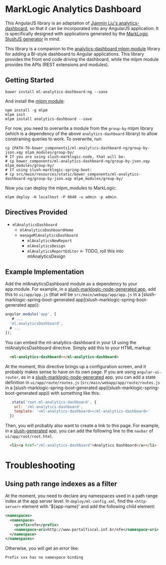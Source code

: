 # MarkLogic Analytics Dashboard

This AngularJS library is an adaptation of [Jianmin Liu's
analytics-dashboard](https://github.com/jianmin/analytics-dashboard), so that
it can be incorporated into any AngularJS application. It is specifically
designed with applications generated by the [MarkLogic SlushJS
generator](https://github.com/marklogic/slush-marklogic-node) in mind.

This library is a companion to the [analytics-dashboard mlpm
module](https://github.com/patrickmcelwee/mlpm-analytics-dashboard) library for
adding a BI-style dashboard to Angular applications. This library provides the
front end code driving the dashboard, while the mlpm module provides the APIs
(REST extensions and modules).

## Getting Started

    bower install ml-analytics-dashboard-ng --save

And install the [mlpm module](https://github.com/patrickmcelwee/mlpm-analytics-dashboard):

    npm install -g mlpm
    mlpm init
    mlpm install analytics-dashboard --save

For now, you need to overwrite a module from the `group-by` mlpm library (which
is a dependency of the above `analytics-dashboard` library) to allow
constraining queries to work. To overwrite, run:

    cp {PATH-TO-bower_components}/ml-analytics-dashboard-ng/group-by-json.xqy mlpm_modules/group-by/
    # If you are using slush-marklogic-node, that will be:
    # cp bower_components/ml-analytics-dashboard-ng/group-by-json.xqy mlpm_modules/group-by/
    # If using slush-marklogic-spring-boot:
    # cp src/main/resources/static/bower_components/ml-analytics-dashboard-ng/group-by-json.xqy mlpm_modules/group-by/

Now you can deploy the mlpm_modules to MarkLogic:
    
    mlpm deploy -H localhost -P 8040 -u admin -p admin

## Directives Provided

- `mlAnalyticsDashboard`
  -  `mlAnalyticsDashboardHome`
    - `manageMlAnalyticsDashboard`
      - `mlAnalyticsNewReport`
      - `mlAnalyticsDesign`
      - `mlAnalyticsReportEditor` <- TODO, roll this into mlAnalyticsDesign

## Example Implementation

Add the mlAnalyticsDashboard module as a dependency to your app.module. For
example, in a [slush-marklogic-node-generated
app](https://github.com/marklogic/slush-marklogic-node), add this to
`ui/app/app.js` (that will be `src/main/webapp/app/app.js` in
a [slush-marklogic-spring-boot-generated app](slush-marklogic-spring-boot-generated app)):

```javascript
angular.module('app', [
   # ...
  'ml.analyticsDashboard',
  # ...
]);
```

You can embed the ml-analytics-dashboard in your UI using the mlAnalyticsDashboard directive. Simply add this to your HTML markup:

```html
  <ml-analytics-dashboard></ml-analytics-dashboard>
```

At the moment, this directive brings up a configuration screen, and it probably makes sense to have on its own page. If you are using `angular-ui-router`, as in a [slush-marklogic-node-generated](https://github.com/marklogic/slush-marklogic-node) app, you can add a state definition in `ui/app/route/routes.js` (`src/main/webapp/app/route/routes.js` in
a [slush-marklogic-spring-boot-generated app](slush-marklogic-spring-boot-generated app)) with something like this:

```javascript
  .state('root.ml-analytics-dashboard', {
    url: '/ml-analytics-dashboard',
    template: '<ml-analytics-dashboard></ml-analytics-dashboard>'
  })
```

Then, you will probably also want to create a link to this page. For example, in
a [slush-generated](https://github.com/marklogic/slush-marklogic-node) app, you
can add the following line to the `navbar` of `ui/app/root/root.html`.

```html
  <li><a href="/ml-analytics-dashboard">Analytics Dashboard</a></li>
```

# Troubleshooting

## Using path range indexes as a filter

At the moment, you need to declare any namespaces used in a path range index at the app server level. In `deploy/ml-config.xml`, find the `<http-server>` element with '<http-server-name>${app-name}</http-server-name>' and add the following child element:

```xml
<namespaces>
  <namespace>
    <prefix>nfe</prefix>
    <namespace-uri>http://www.portalfiscal.inf.br/nfe</namespace-uri>
  </namespace>
</namespaces>
```

Otherwise, you will get an error like:

    Prefix xxx has no namespace binding
